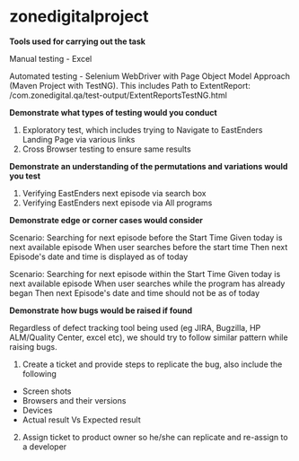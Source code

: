 # zonedigitalproject

**Tools used for carrying out the task**

Manual testing - Excel

Automated testing - Selenium WebDriver with Page Object Model Approach (Maven Project with TestNG). This includes Path to ExtentReport: /com.zonedigital.qa/test-output/ExtentReportsTestNG.html


**Demonstrate what types of testing would you conduct**
1. Exploratory test, which includes trying to Navigate to EastEnders Landing Page via various links
2. Cross Browser testing to ensure same results

**Demonstrate an understanding of the permutations and variations would you test**
1. Verifying EastEnders next episode via search box
2. Verifying EastEnders next episode via All programs


**Demonstrate edge or corner cases would consider**

Scenario: Searching for next episode before the Start Time
Given today is next available episode
When user searches before the start time
Then next Episode's date and time is displayed as of today

Scenario: Searching for next episode within the Start Time
Given today is next available episode
When user searches while the program has already began
Then next Episode's date and time should not be as of today

**Demonstrate how bugs would be raised if found**

Regardless of defect tracking tool being used (eg JIRA, Bugzilla, HP ALM/Quality Center, excel etc), we should try to follow similar pattern while raising bugs.
1. Create a ticket and provide steps to replicate the bug, also include the following
* Screen shots
* Browsers and their versions
* Devices
* Actual result Vs Expected result
2. Assign ticket to product owner so he/she can replicate and re-assign to a developer



